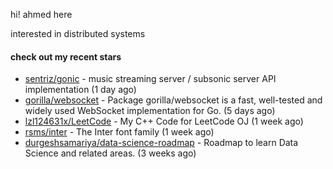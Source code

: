 hi! ahmed here

interested in distributed systems

#### check out my recent stars

- [sentriz/gonic](https://github.com/sentriz/gonic) - music streaming server / subsonic server API implementation  (1 day ago)
- [gorilla/websocket](https://github.com/gorilla/websocket) - Package gorilla/websocket is a fast, well-tested and widely used WebSocket implementation for Go. (5 days ago)
- [lzl124631x/LeetCode](https://github.com/lzl124631x/LeetCode) - My C&#43;&#43; Code for LeetCode OJ (1 week ago)
- [rsms/inter](https://github.com/rsms/inter) - The Inter font family (1 week ago)
- [durgeshsamariya/data-science-roadmap](https://github.com/durgeshsamariya/data-science-roadmap) - Roadmap to learn Data Science and related areas. (3 weeks ago)

